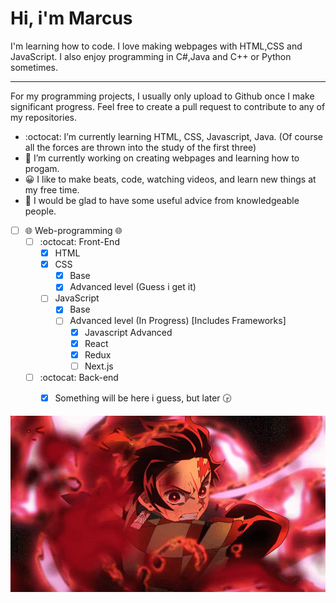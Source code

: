 # Hi, i'm Marcus

 
I'm learning how to code. I love making webpages with HTML,CSS and JavaScript. I also enjoy programming in C#,Java and C++ or Python sometimes.

_____

For my programming projects, I usually only upload to Github once I make significant progress. Feel free to create a pull request to contribute to any of my repositories.

- :octocat: I’m currently learning HTML, CSS, Javascript, Java. (Of course all the forces are thrown into the study of the first three)
- 🔨 I’m currently working on creating webpages and learning how to progam.
- 😀 I like to make beats, code, watching videos, and learn new things at my free time.
- 💬 I would be glad to have some useful advice from knowledgeable people.


- [ ] 🌐 Web-programming 🌐
    - [ ] :octocat: Front-End
        - [X] HTML
        - [X] CSS
            - [X] Base
            - [X] Advanced level (Guess i get it)
        - [ ] JavaScript
            - [X] Base
            - [ ] Advanced level (In Progress) [Includes Frameworks]
                - [X] Javascript Advanced
                - [X] React
                - [X] Redux
                - [ ] Next.js
     - [ ] :octocat: Back-end
        - [X] Something will be here i guess, but later 🕞


![Banner](https://github.com/marcusblanco/marcusblanco/blob/main/1578081634_original.gif)
